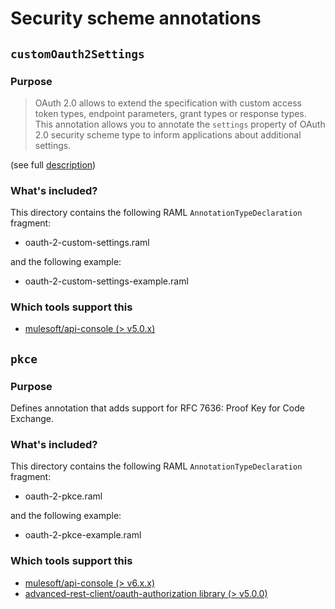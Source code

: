 # Security scheme annotations

## `customOauth2Settings`

### Purpose

> OAuth 2.0 allows to extend the specification with custom access token types,
  endpoint parameters, grant types or response types.
  This annotation allows you to annotate the `settings` property of OAuth 2.0
  security scheme type to inform applications about additional settings.

(see full [description](oauth-2-custom-settings.raml))

### What's included?

This directory contains the following RAML `AnnotationTypeDeclaration` fragment:

- oauth-2-custom-settings.raml

and the following example:

- oauth-2-custom-settings-example.raml

### Which tools support this

- [mulesoft/api-console (> v5.0.x)](https://github.com/mulesoft/api-console)

## `pkce`

### Purpose

Defines annotation that adds support for RFC 7636: Proof Key for Code Exchange.

### What's included?

This directory contains the following RAML `AnnotationTypeDeclaration` fragment:

- oauth-2-pkce.raml

and the following example:

- oauth-2-pkce-example.raml

### Which tools support this

- [mulesoft/api-console (> v6.x.x)](https://github.com/mulesoft/api-console)
- [advanced-rest-client/oauth-authorization library (> v5.0.0)](https://github.com/advanced-rest-client/oauth-authorization)
